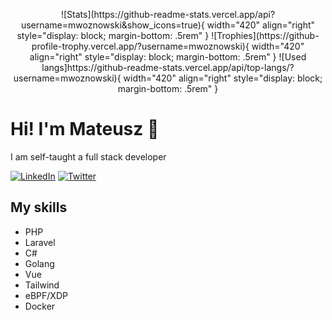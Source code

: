 <p align="center">
![Stats](https://github-readme-stats.vercel.app/api?username=mwoznowski&show_icons=true){ width="420" align="right" style="display: block; margin-bottom: .5rem" }
![Trophies](https://github-profile-trophy.vercel.app/?username=mwoznowski){ width="420" align="right" style="display: block; margin-bottom: .5rem" }
![Used langs]https://github-readme-stats.vercel.app/api/top-langs/?username=mwoznowski){ width="420" align="right" style="display: block; margin-bottom: .5rem" }
</p>

# Hi! I'm Mateusz 👋

I am self-taught a full stack developer

<p align="left">
<a href="https://www.linkedin.com/in/mwoznowski">
<img src="https://img.shields.io/badge/-LinkedIn-%233781da" alt="LinkedIn"/></a> 
<a href="https://www.twitter.com/mwoznowski">
<img src="https://img.shields.io/badge/-Twitter-%231DA1F2" alt="Twitter" /></a> 
</p>

## My skills
* PHP
* Laravel
* C#
* Golang
* Vue
* Tailwind
* eBPF/XDP
* Docker
